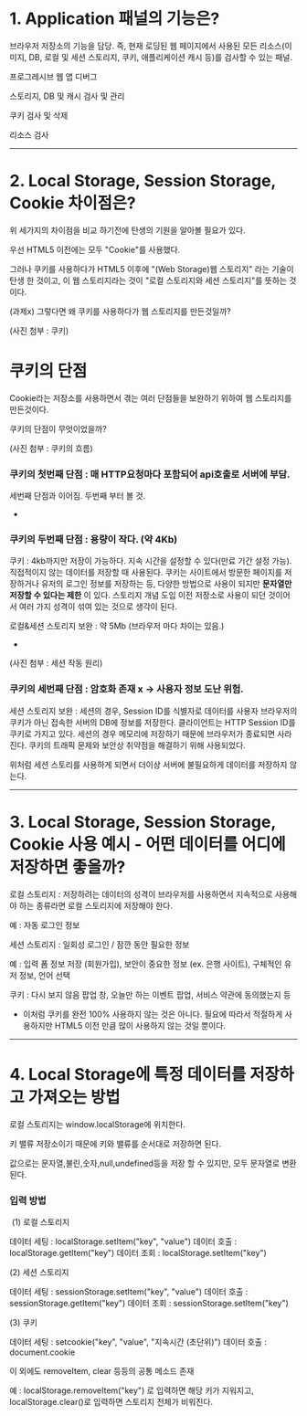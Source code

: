 
# 1. Application 패널의 기능은?

브라우저 저장소의 기능을 담당. 즉, 현재 로딩된 웹 페이지에서 사용된 모든 리소스(이미지, DB, 로컬 및 세션 스토리지, 쿠키, 애플리케이션 캐시 등)를 검사할 수 있는 패널.

프로그레시브 웹 앱 디버그

스토리지, DB 및 캐시 검사 및 관리

쿠키 검사 및 삭제

리소스 검사

***

# 2. Local Storage, Session Storage, Cookie 차이점은?


위 세가지의 차이점을 비교 하기전에 탄생의 기원을 알아볼 필요가 있다.

우선 HTML5 이전에는 모두 "Cookie"를 사용했다.

그러나 쿠키를 사용하다가 HTML5 이후에 "(Web Storage)웹 스토리지" 라는 기술이 탄생 한 것이고, 이 웹 스토리지라는 것이 "로컬 스토리지와 세션 스토리지"를 뜻하는 것이다.

(과제x)
그렇다면 왜 쿠키를 사용하다가 웹 스토리지를 만든것일까?

(사진 첨부 : 쿠키)

# 쿠키의 단점

Cookie라는 저장소를 사용하면서 겪는 여러 단점들을 보완하기 위하여 웹 스토리지를 만든것이다.

쿠키의 단점이 무엇이었을까?

(사진 첨부 : 쿠키의 흐름)

### 쿠키의 첫번째 단점 : 매 HTTP요청마다 포함되어 api호출로 서버에 부담.
세번째 단점과 이어짐.
두번째 부터 볼 것.

-

### 쿠키의 두번째 단점 : 용량이 작다. (약 4Kb)

쿠키 : 4kb까지만 저장이 가능하다. 지속 시간을 설정할 수 있다(만료 기간 설정 가능). 직접적이지 않는 데이터를 저장할 때 사용된다. 쿠키는 사이트에서 방문한 페이지를 저장하거나 유저의 로그인 정보를 저장하는 등, 다양한 방법으로 사용이 되지만 **문자열만 저장할 수 있다는 제한** 이 있다. 스토리지 개념 도입 이전 저장소로 사용이 되던 것이어서 여러 가지 성격이 섞여 있는 것으로 생각이 된다.

로컬&세션 스토리지 보완 :
약 5Mb (브라우저 마다 차이는 있음.) 

-

(사진 첨부 : 세션 작동 원리)

### 쿠키의 세번째 단점 : 암호화 존재 x -> 사용자 정보 도난 위험.

세션 스토리지 보완 : 
세션의 경우, Session ID를 식별자로 데이터를 사용자 브라우저의 쿠키가 아닌 접속한 서버의 DB에 정보를 저장한다. 클라이언트는 HTTP Session ID를 쿠키로 가지고 있다. 세션의 경우 메모리에 저장하기 때문에 브라우저가 종료되면 사라진다. 쿠키의 트래픽 문제와 보안상 취약점을 해결하기 위해 사용되었다.

위처럼 세션 스토리를 사용하게 되면서 더이상 서버에 불필요하게 데이터를 저장하지 않는다.

***

# 3. Local Storage, Session Storage, Cookie 사용 예시 - 어떤 데이터를 어디에 저장하면 좋을까?

로컬 스토리지 : 저장하려는 데이터의 성격이 브라우저를 사용하면서 지속적으로 사용해야 하는 종류라면 로컬 스토리지에 저장해야 한다.

예 : 자동 로그인 정보

세션 스토리지 : 일회성 로그인 / 잠깐 동안 필요한 정보

예 : 입력 폼 정보 저장 (회원가입), 보안이 중요한 정보 (ex. 은행 사이트), 구체적인 유저 정보, 언어 선택

쿠키 : 다시 보지 않음 팝업 창, 오늘만 하는 이벤트 팝업, 서비스 약관에 동의했는지 등
* 이처럼 쿠키를 완전 100% 사용하지 않는 것은 아니다.
필요에 따라서 적절하게 사용하지만 HTML5 이전 만큼 많이 사용하지 않는 것일 뿐이다.

***

# 4. Local Storage에 특정 데이터를 저장하고 가져오는 방법

로컬 스토리지는 window.localStorage에 위치한다.

키 밸류 저장소이기 때문에 키와 밸류를 순서대로 저장하면 된다.

값으로는 문자열,불린,숫자,null,undefined등을 저장 할 수 있지만, 모두 문자열로 변환된다.


### 입력 방법
​
(1) 로컬 스토리지

데이터 세팅 : localStorage.setItem("key", "value")
데이터 호출 : localStorage.getItem("key")
데이터 조회 : localStorage.setItem("key")


(2) 세션 스토리지

데이터 세팅 : sessionStorage.setItem("key", "value")
데이터 호출 : sessionStorage.getItem("key")
데이터 조회 : sessionStorage.setItem("key")

(3) 쿠키

데이터 세팅 : setcookie("key", "value", "지속시간 (초단위)")
데이터 호출 : document.cookie

이 외에도 removeItem, clear 등등의 공통 메소드 존재

예 :
localStorage.removeItem("key") 로 입력하면 해당 키가 지워지고,
localStorage.clear()로 입력하면 스토리지 전체가 비워진다.

